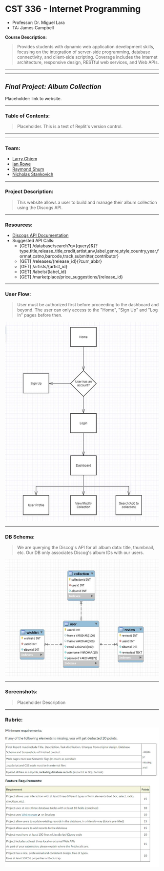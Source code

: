 # CST 336 - Internet Programming

- Professor: Dr. Miguel Lara
- TA: James Campbell

**Course Description:**

> Provides students with dynamic web application development skills, focusing on the integration of server-side programming, database connectivity, and client-side scripting. Coverage includes the Internet architecture, responsive design, RESTful web services, and Web APIs.
> <br>

---

---

## _Final Project: Album Collection_

Placeholder: link to website.

---

### **Table of Contents:**

> Placeholder. This is a test of Replit's version control.

---

---


### **Team:**

- [Larry Chiem](https://github.com/KFChinese)
- [Ian Rowe](https://github.com/MaskedCrash)
- [Raymond Shum](https://github.com/raymondshum)
- [Nicholas Stankovich](https://github.com/NStankovich)

--- 

### **Project Description:**

> This website allows a user to build and manage their album collection using the Discogs API.

---

### **Resources:**

- [Discogs API Documentation](https://www.discogs.com/developers)
- Suggested API Calls: 
    - [GET] /database/search?q={query}&{?type,title,release_title,credit,artist,anv,label,genre,style,country,year,format,catno,barcode,track,submitter,contributor}
    - [GET] /releases/{release_id}{?curr_abbr}
    - [GET] /artists/{artist_id}
    - [GET] /labels/{label_id}
    - [GET] /marketplace/price_suggestions/{release_id}

---

### **User Flow:**

> User must be authorized first before proceeding to the dashboard and beyond. The
user can only access to the "Home", "Sign Up" and "Log In" pages before then.

![userflow](/documentation/userflow.JPG)

---

### **DB Schema:**

> We are querying the Discog's API for all album data: title, thumbnail, etc. Our DB
only associates Discog's album IDs with our users.

![schema](/documentation/schema.JPG)

---

### **Screenshots:**

> Placeholder Description

---

### **Rubric:**

![rubric](/documentation/rubric.JPG)
